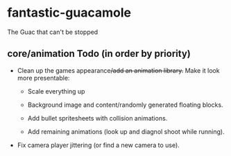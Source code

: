 # fantastic-guacamole

The Guac that can't be stopped

core/animation Todo (in order by priority)
-------
- Clean up the games appearance~~/add an animation library.~~ Make it look more presentable:

  - Scale everything up
  
  - Background image and content/randomly generated floating blocks.

  - Add bullet spritesheets with collision animations.

  - Add remaining animations (look up and diagnol shoot while running).

- Fix camera player jittering (or find a new camera to use).
